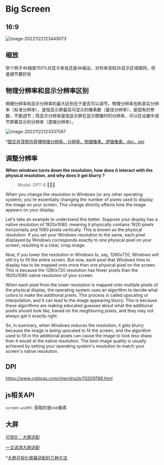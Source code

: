 # Big Screen

## 16:9
![image-20221122123449073](https://ulooklikeamovie.oss-cn-beijing.aliyuncs.com/img/image-20221122123449073.png)

## 缩放
举个例子4k缩放150%对显卡来说还是4k输出，对你来说和2k显示区域相同，但是细节要好些

## 物理分辨率和显示分辨率区别

物理分辨率和显示分辨率的最大区别在于是否可以调节。物理分辨率也称真实分辨率（标准分辨率），是指显示屏最高可显示的像素数（最佳分辨率），是固有的参数，不能调节；而显示分辨率是指显示屏在显示图像时的分辨率，可以在设置中调节屏幕显示的分辨率（逻辑分辨率）。

![image-20221122123337587](https://ulooklikeamovie.oss-cn-beijing.aliyuncs.com/img/image-20221122123337587.png)

*[图文并茂带你弄懂物理分辨率、分辨率、物理像素、逻辑像素、dpr、ppi](https://blog.csdn.net/qq_34115899/article/details/105566707)

## 调整分辨率

**When windows turns down the resolution, how does it interact with the physical resolution, and why does it get blurry ?**

> Model: GPT-4 🔽🔽🔽

When you change the resolution in Windows (or any other operating system), you're essentially changing the number of pixels used to display the image on your screen. This change directly affects how the image appears on your display.

Let's take an example to understand this better. Suppose your display has a native resolution of 1920x1080, meaning it physically contains 1920 pixels horizontally and 1080 pixels vertically. This is known as the physical resolution. If you set your Windows resolution to the same, each pixel displayed by Windows corresponds exactly to one physical pixel on your screen, resulting in a clear, crisp image.

Now, if you lower the resolution in Windows to, say, 1280x720, Windows will still try to fill the entire screen. But now, each pixel that Windows tries to display has to be mapped onto more than one physical pixel on the screen. This is because the 1280x720 resolution has fewer pixels than the 1920x1080 native resolution of your screen.

When each pixel from the lower resolution is mapped onto multiple pixels of the physical display, the operating system uses an algorithm to decide what colors to make the additional pixels. This process is called upscaling or interpolation, and it can lead to the image appearing blurry. This is because these algorithms are making educated guesses about what the additional pixels should look like, based on the neighboring pixels, and they may not always get it exactly right.

So, in summary, when Windows reduces the resolution, it gets blurry because the image is being upscaled to fit the screen, and the algorithm used to fill in the additional pixels can cause the image to look less sharp than it would at the native resolution. The best image quality is usually achieved by setting your operating system's resolution to match your screen's native resolution.

## DPI
https://www.cnblogs.com/cherishui/p/13209789.html

## js相关API

`screen.width`: 获取的是css像素

## 大屏

[可视化：大屏适配](https://blog.csdn.net/qq_41238459/article/details/122812296?spm=1001.2101.3001.6650.3&utm_medium=distribute.pc_relevant.none-task-blog-2~default~BlogCommendFromBaidu~Rate-3-122812296-blog-126719648.pc_relevant_3mothn_strategy_and_data_recovery&depth_1-utm_source=distribute.pc_relevant.none-task-blog-2~default~BlogCommendFromBaidu~Rate-3-122812296-blog-126719648.pc_relevant_3mothn_strategy_and_data_recovery&utm_relevant_index=4)

[一文讲清大屏适配](https://brizer.blog.csdn.net/article/details/126719648?spm=1001.2101.3001.6650.7&utm_medium=distribute.pc_relevant.none-task-blog-2~default~BlogCommendFromBaidu~Rate-7-126719648-blog-109582687.pc_relevant_3mothn_strategy_recovery&depth_1-utm_source=distribute.pc_relevant.none-task-blog-2~default~BlogCommendFromBaidu~Rate-7-126719648-blog-109582687.pc_relevant_3mothn_strategy_recovery&utm_relevant_index=8)

*[大屏可视化屏幕适配的几种方法](https://zhuanlan.zhihu.com/p/443254464)

